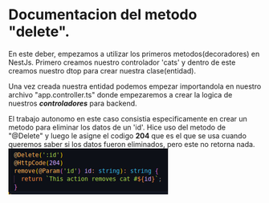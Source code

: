 # Documentacion del metodo "delete".

En este deber, empezamos a utilizar los primeros metodos(decoradores) en NestJs. Primero creamos nuestro controlador 'cats' y dentro de este creamos nuestro dtop para crear nuestra clase(entidad).

Una vez creada nuestra entidad podemos empezar importandola en nuestro archivo "app.controller.ts" donde empezaremos a crear la logica de nuestros ***controladores*** para backend.

El trabajo autonomo en este caso consistia especificamente en crear un metodo para eliminar los datos de un 'id'. Hice uso del metodo de "@Delete" y luego le asigne el codigo **204** que es el que se usa cuando queremos saber si los datos fueron eliminados, pero este no retorna nada.
![alt text](image.png)